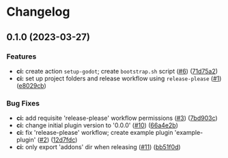 # Changelog

## 0.1.0 (2023-03-27)


### Features

* **ci:** create action `setup-godot`; create `bootstrap.sh` script  ([#6](https://github.com/coffeebeats/godot-plugin-template/issues/6)) ([71d75a2](https://github.com/coffeebeats/godot-plugin-template/commit/71d75a206ea166525c28e858e40c48ef84ec6f31))
* **ci:** set up project folders and release workflow using `release-please` ([#1](https://github.com/coffeebeats/godot-plugin-template/issues/1)) ([e8029cb](https://github.com/coffeebeats/godot-plugin-template/commit/e8029cbb8a0e0bd573c01f4a6eb1929a2d37bf6a))


### Bug Fixes

* **ci:** add requisite 'release-please' workflow permissions ([#3](https://github.com/coffeebeats/godot-plugin-template/issues/3)) ([7bd903c](https://github.com/coffeebeats/godot-plugin-template/commit/7bd903c32b046a4f8ed41269c0a9239d6db69a57))
* **ci:** change initial plugin version to '0.0.0' ([#10](https://github.com/coffeebeats/godot-plugin-template/issues/10)) ([66a4e2b](https://github.com/coffeebeats/godot-plugin-template/commit/66a4e2b5aaa267a12c06948a4adfa106d191413a))
* **ci:** fix 'release-please' workflow; create example plugin 'example-plugin' ([#2](https://github.com/coffeebeats/godot-plugin-template/issues/2)) ([12d7fdc](https://github.com/coffeebeats/godot-plugin-template/commit/12d7fdce9a3f490ae543fb392f80cd9b6b5eea9a))
* **ci:** only export 'addons' dir when releasing ([#11](https://github.com/coffeebeats/godot-plugin-template/issues/11)) ([bb51f0d](https://github.com/coffeebeats/godot-plugin-template/commit/bb51f0dd4c606a36a4f65edf562595d8fd014f6e))
